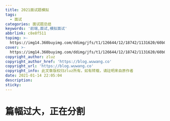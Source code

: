 ```yaml
---
title: 2021面试题模拟
tags:
  - 面试
categories: 面试题总结
keywords: '前端,面试,模拟面试'
abbrlink: c8e8f511
topimg: >-
  https://img14.360buyimg.com/ddimg/jfs/t1/126644/12/18742/1131620/60b0c5a2E7f11d7c8/2d4f9f29e8c49f92.jpg
cover: >-
  https://img14.360buyimg.com/ddimg/jfs/t1/126644/12/18742/1131620/60b0c5a2E7f11d7c8/2d4f9f29e8c49f92.jpg
copyright_author: zluz
copyright_author_href: 'https://blog.wuwang.co'
copyright_url: 'https://blog.wuwang.co'
copyright_info: 此文章版权归zluz所有，如有转载，请註明来自原作者
date: 2021-01-14 22:05:04
description:
sticky:
---
```

# 篇幅过大，正在分割